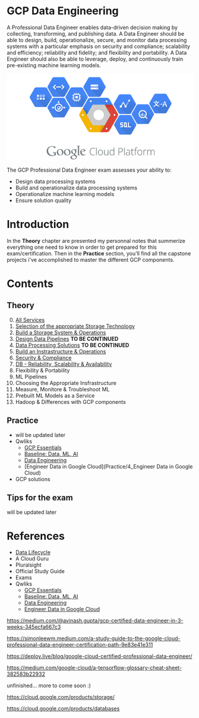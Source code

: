 # GCP Data Engineering
A Professional Data Engineer enables data-driven decision making by collecting, transforming, and publishing data. A Data Engineer should be able to design, build, operationalize, secure, and monitor data processing systems with a particular emphasis on security and compliance; scalability and efficiency; reliability and fidelity; and flexibility and portability. A Data Engineer should also be able to leverage, deploy, and continuously train pre-existing machine learning models.

![Example](Theory/pictures/GCP_logo.png "Example")

The GCP Professional Data Engineer exam assesses your ability to:
- Design data processing systems
- Build and operationalize data processing systems
- Operationalize machine learning models
- Ensure solution quality

# Introduction
In the __Theory__ chapter are presented my personnal notes that summerize everything one need to know in order to get prepared for this exam/certification.
Then in the __Practice__ section, you'll find all the capstone projects i've accomplished to master the different GCP components.

# Contents

## Theory
0. [All Services](Theory/Components.md)
1. [Selection of the appropriate Storage Technology](Theory/Storage.md)
2. [Build a Storage System & Operations](Theory/Build_storage.md)
3. [Design Data Pipelines](Theory/Pipelines.md) __TO BE CONTINUED__
4. [Data Processing Solutions](Theory/Processing.md) __TO BE CONTINUED__
5. [Build an Instrastructure & Operations](Theory/Build_infra.md)
6. [Security & Compliance](Theory/Security_compliance.md)
7. [DB - Reliability, Scalability & Availability](Theory/DB_scale.md)
8. Flexibility & Portability
9. ML Pipelines
10. Choosing the Appropriate Insfrastructure
11. Measure, Monitore & Troubleshoot ML
12. Prebuilt ML Models as a Service
13. Hadoop & Differences with GCP components


## Practice
- will be updated later
- Qwliks
    - [GCP Essentials](Practice/1_Qwicklabs_GCP%20essentials)
    - [Baseline: Data, ML, AI](Practice/2_Qwicklabs_Baseline_Data_ML_AI)
    - [Data Engineering](Practice/3_Qwicklabs_Data_Engineering)
    - [Engineer Data in Google Cloud](Practice/4_Engineer Data in Google Cloud)
- GCP solutions

## Tips for the exam
will be updated later

# References
- [Data Lifecycle](https://cloud.google.com/solutions/data-lifecycle-cloud-platform)
- A Cloud Guru
- Pluralsight
- Official Study Guide
- Exams
- Qwliks
    - [GCP Essentials](https://google.qwiklabs.com/quests/23?utm_source=gcp&utm_medium=site&utm_campaign=certification)
    - [Baseline: Data, ML, AI](https://google.qwiklabs.com/quests/34)
    - [Data Engineering](https://google.qwiklabs.com/quests/25?catalog_rank=%7B%22rank%22%3A2%2C%22num_filters%22%3A0%2C%22has_search%22%3Atrue%7D&search_id=4487242)
    - [Engineer Data in Google Cloud](https://google.qwiklabs.com/quests/132)


https://medium.com/@avinash.gupta/gcp-certified-data-engineer-in-3-weeks-345ecfa667c3

https://simonleewm.medium.com/a-study-guide-to-the-google-cloud-professional-data-engineer-certification-path-9e83e41e311

https://deploy.live/blog/google-cloud-certified-professional-data-engineer/

https://medium.com/google-cloud/a-tensorflow-glossary-cheat-sheet-382583b22932

unfinished...
more to come soon :)


https://cloud.google.com/products/storage/


https://cloud.google.com/products/databases

